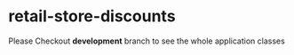 # retail-store-discounts
<p>Please Checkout <strong>development</strong> branch to see the whole application classes</p>
